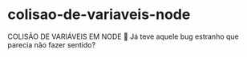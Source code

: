 # colisao-de-variaveis-node
COLISÃO DE VARIÁVEIS EM NODE 🚀  Já teve aquele bug estranho que parecia não fazer sentido? 
